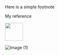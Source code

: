 Here is a simple footnote

 My reference

<img src="[http://url/image.pn](https://github.com/Drewplonq/netology/assets/173098668/30c21550-deda-46ad-a62e-00a0e8a083b0)" height="60" width="60" >

![Image (1)](https://github.com/Drewplonq/netology/assets/173098668/30c21550-deda-46ad-a62e-00a0e8a083b0)
